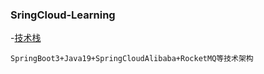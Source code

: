 
### SringCloud-Learning
-[技术栈]()
   ```.text
   SpringBoot3+Java19+SpringCloudAlibaba+RocketMQ等技术架构
   ```